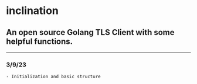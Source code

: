 # inclination
## An open source Golang TLS Client with some helpful functions.

------- 

### 3/9/23
    - Initialization and basic structure
